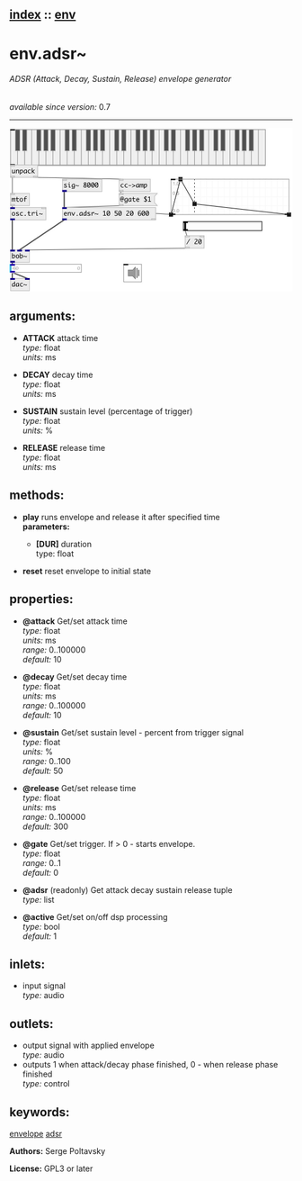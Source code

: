 [index](index.html) :: [env](category_env.html)
---

# env.adsr~

###### ADSR (Attack, Decay, Sustain, Release) envelope generator

*available since version:* 0.7

---




[![example](../examples/img/env.adsr~.jpg)](../examples/pd/env.adsr~.pd)



## arguments:

* **ATTACK**
attack time<br>
_type:_ float<br>
_units:_ ms<br>

* **DECAY**
decay time<br>
_type:_ float<br>
_units:_ ms<br>

* **SUSTAIN**
sustain level (percentage of trigger)<br>
_type:_ float<br>
_units:_ %<br>

* **RELEASE**
release time<br>
_type:_ float<br>
_units:_ ms<br>



## methods:

* **play**
runs envelope and release it after specified time<br>
  __parameters:__
  - **[DUR]** duration<br>
    type: float <br>

* **reset**
reset envelope to initial state<br>




## properties:

* **@attack** 
Get/set attack time<br>
_type:_ float<br>
_units:_ ms<br>
_range:_ 0..100000<br>
_default:_ 10<br>

* **@decay** 
Get/set decay time<br>
_type:_ float<br>
_units:_ ms<br>
_range:_ 0..100000<br>
_default:_ 10<br>

* **@sustain** 
Get/set sustain level - percent from trigger signal<br>
_type:_ float<br>
_units:_ %<br>
_range:_ 0..100<br>
_default:_ 50<br>

* **@release** 
Get/set release time<br>
_type:_ float<br>
_units:_ ms<br>
_range:_ 0..100000<br>
_default:_ 300<br>

* **@gate** 
Get/set trigger. If &gt; 0 - starts envelope.<br>
_type:_ float<br>
_range:_ 0..1<br>
_default:_ 0<br>

* **@adsr** (readonly)
Get attack decay sustain release tuple<br>
_type:_ list<br>

* **@active** 
Get/set on/off dsp processing<br>
_type:_ bool<br>
_default:_ 1<br>



## inlets:

* input signal<br>
_type:_ audio



## outlets:

* output signal with applied envelope<br>
_type:_ audio
* outputs 1 when attack/decay phase finished, 0 - when release phase finished<br>
_type:_ control



## keywords:

[envelope](keywords/envelope.html)
[adsr](keywords/adsr.html)






**Authors:** Serge Poltavsky




**License:** GPL3 or later





